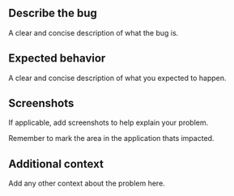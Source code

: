 ## Describe the bug
A clear and concise description of what the bug is.

## Expected behavior
A clear and concise description of what you expected to happen.

## Screenshots
If applicable, add screenshots to help explain your problem.

Remember to mark the area in the application thats impacted.

## Additional context
Add any other context about the problem here.

